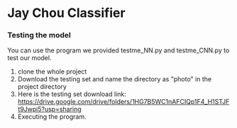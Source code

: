 #  Jay Chou Classifier
### Testing the model
You can use the program we provided testme_NN.py and testme_CNN.py to test our model.
1. clone the whole project
2. Download the testing set and name the directory as "photo" in the project directory
3. Here is the testing set download link: https://drive.google.com/drive/folders/1HG7B5WC1nAFCIQp1F4_H1STJFt9Jwpi5?usp=sharing
4. Executing the program.
